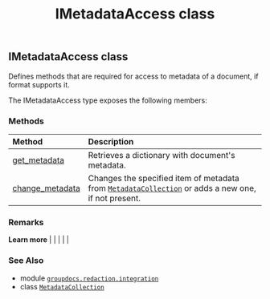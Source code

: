 ﻿---
title: IMetadataAccess class
second_title: GroupDocs.Redaction for Python via .NET API References
description: 
type: docs
url: /python-net/groupdocs.redaction.integration/imetadataaccess/
is_root: false
weight: 60
---

## IMetadataAccess class

Defines methods that are required for access to metadata of a document, if format supports it.



The IMetadataAccess type exposes the following members:

### Methods
| Method | Description |
| :- | :- |
| [get_metadata](/redaction/python-net/groupdocs.redaction.integration/imetadataaccess/get_metadata/#) | Retrieves a dictionary with document's metadata. |
| [change_metadata](/redaction/python-net/groupdocs.redaction.integration/imetadataaccess/change_metadata/#groupdocs.redaction.integration.MetadataItem) | Changes the specified item of metadata from [`MetadataCollection`](/redaction/python-net/groupdocs.redaction.integration/metadatacollection) or adds a new one, if not present. |



### Remarks 


**Learn more** |
|
 |
 |
 |

### See Also
* module [`groupdocs.redaction.integration`](..)
* class [`MetadataCollection`](/redaction/python-net/groupdocs.redaction.integration/metadatacollection)
